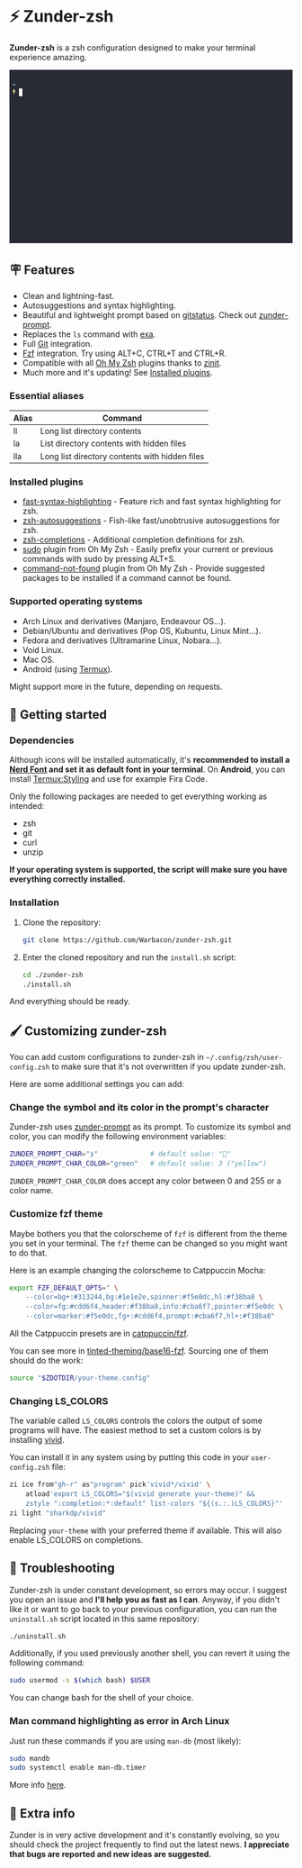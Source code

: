 # ⚡ Zunder-zsh

**Zunder-zsh** is a zsh configuration designed to make your terminal experience amazing.

![example](./assets/preview.gif)

## 🪧 Features

- Clean and lightning-fast.
- Autosuggestions and syntax highlighting.
- Beautiful and lightweight prompt based on [gitstatus](https://github.com/romkatv/gitstatus).
Check out [zunder-prompt](https://github.com/Warbacon/zunder-prompt).
- Replaces the `ls` command with [exa](https://github.com/ogham/exa).
- Full [Git](https://git-scm.com/) integration.
- [Fzf](https://github.com/junegunn/fzf) integration. Try using ALT+C, CTRL+T and CTRL+R.
- Compatible with all [Oh My Zsh](https://github.com/ohmyzsh/ohmyzsh) plugins
thanks to [zinit](https://github.com/zdharma-continuum/zinit).
- Much more and it's updating!
See [Installed plugins](https://github.com/Warbacon/zunder-zsh#installed-plugins).

### Essential aliases

| Alias | Command                                         |
| ----- | ----------------------------------------------- |
| ll    | Long list directory contents                    |
| la    | List directory contents with hidden files       |
| lla   | Long list directory contents with hidden files  |

### Installed plugins

- [fast-syntax-highlighting](https://github.com/zdharma-continuum/fast-syntax-highlighting) -
Feature rich and fast syntax highlighting for zsh.
- [zsh-autosuggestions](https://github.com/zsh-users/zsh-autosuggestions) -
Fish-like fast/unobtrusive autosuggestions for zsh.
- [zsh-completions](https://github.com/zsh-users/zsh-completions) -
Additional completion definitions for zsh.
- [sudo](https://github.com/ohmyzsh/ohmyzsh/tree/master/plugins/sudo) plugin from Oh My Zsh -
Easily prefix your current or previous commands with sudo by pressing ALT+S.
- [command-not-found](https://github.com/ohmyzsh/ohmyzsh/tree/master/plugins/command-not-found)
plugin from Oh My Zsh - Provide suggested packages to be installed if a command cannot be found.

### Supported operating systems

- Arch Linux and derivatives (Manjaro, Endeavour OS...).
- Debian/Ubuntu and derivatives (Pop OS, Kubuntu, Linux Mint...).
- Fedora and derivatives (Ultramarine Linux, Nobara...).
- Void Linux.
- Mac OS.
- Android (using [Termux](https://termux.com/)).

Might support more in the future, depending on requests.

## 🚀 Getting started

### Dependencies

Although icons will be installed automatically, it's **recommended to install
a [Nerd Font](https://www.nerdfonts.com/font-downloads)
and set it as default font in your terminal**. On **Android**, you can install
[Termux:Styling](https://f-droid.org/es/packages/com.termux.styling) and use for example Fira Code.

Only the following packages are needed to get everything working as intended:

- zsh
- git
- curl
- unzip

**If your operating system is supported, the script will make sure you have everything correctly installed.**

### Installation

1. Clone the repository:

    ```sh
    git clone https://github.com/Warbacon/zunder-zsh.git
    ```

2. Enter the cloned repository and run the `install.sh` script:

    ```sh
    cd ./zunder-zsh
    ./install.sh
    ```

And everything should be ready.

## 🖌️ Customizing zunder-zsh

You can add custom configurations to zunder-zsh in `~/.config/zsh/user-config.zsh`
to make sure that it's not overwritten if you update zunder-zsh.

Here are some additional settings you can add:

### Change the symbol and its color in the prompt's character

Zunder-zsh uses [zunder-prompt](https://github.com/Warbacon/zunder-prompt) as
its prompt. To customize its symbol and color, you can modify
the following environment variables:

```bash
ZUNDER_PROMPT_CHAR="❯"             # default value: ""
ZUNDER_PROMPT_CHAR_COLOR="green"   # default value: 3 ("yellow")
```

`ZUNDER_PROMPT_CHAR_COLOR` does accept any color between 0 and 255
or a color name.

### Customize fzf theme

Maybe bothers you that the colorscheme of `fzf` is different from the theme
you set in your terminal. The `fzf` theme can be changed so you might want to do that.

Here is an example changing the colorscheme to Catppuccin Mocha:

```zsh
export FZF_DEFAULT_OPTS=" \
    --color=bg+:#313244,bg:#1e1e2e,spinner:#f5e0dc,hl:#f38ba8 \
    --color=fg:#cdd6f4,header:#f38ba8,info:#cba6f7,pointer:#f5e0dc \
    --color=marker:#f5e0dc,fg+:#cdd6f4,prompt:#cba6f7,hl+:#f38ba8"
```

All the Catppuccin presets are in [catppuccin/fzf](https://github.com/catppuccin/fzf).

You can see more in [tinted-theming/base16-fzf](https://github.com/tinted-theming/base16-fzf/tree/main/bash).
Sourcing one of them should do the work:

```zsh
source "$ZDOTDIR/your-theme.config"
```

### Changing LS_COLORS

The variable called `LS_COLORS` controls the colors the output of some programs will have.
The easiest method to set a custom colors is by installing [vivid](https://github.com/sharkdp/vivid).

You can install it in any system using by putting this code in your `user-config.zsh` file:

```zsh
zi ice from"gh-r" as"program" pick'vivid*/vivid' \
    atload'export LS_COLORS="$(vivid generate your-theme)" &&
    zstyle ":completion:*:default" list-colors "${(s.:.)LS_COLORS}"'
zi light "sharkdp/vivid"
```

Replacing `your-theme` with your preferred theme if available.
This will also enable LS_COLORS on completions.

## 🔧 Troubleshooting

Zunder-zsh is under constant development, so errors may occur. I suggest you open an issue and **I'll help you as fast as I can**.
Anyway, if you didn't like it or want to go back to your previous configuration, you can run the ``uninstall.sh`` script located in this same repository:

```bash
./uninstall.sh
```

Additionally, if you used previously another shell, you can revert it using the following command:

```bash
sudo usermod -s $(which bash) $USER
```

You can change bash for the shell of your choice.

### Man command highlighting as error in Arch Linux

Just run these commands if you are using `man-db` (most likely):

```bash
sudo mandb
sudo systemctl enable man-db.timer
```

More info [here](https://github.com/zdharma-continuum/fast-syntax-highlighting/issues/35#issuecomment-1315195049).

## 📃 Extra info

Zunder is in very active development and it's constantly evolving,
so you should check the project frequently to find out the latest news.
**I appreciate that bugs are reported and new ideas are suggested.**
